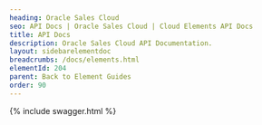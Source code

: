 ```yaml
---
heading: Oracle Sales Cloud
seo: API Docs | Oracle Sales Cloud | Cloud Elements API Docs
title: API Docs
description: Oracle Sales Cloud API Documentation.
layout: sidebarelementdoc
breadcrumbs: /docs/elements.html
elementId: 204
parent: Back to Element Guides
order: 90
---
```


{% include swagger.html %}

